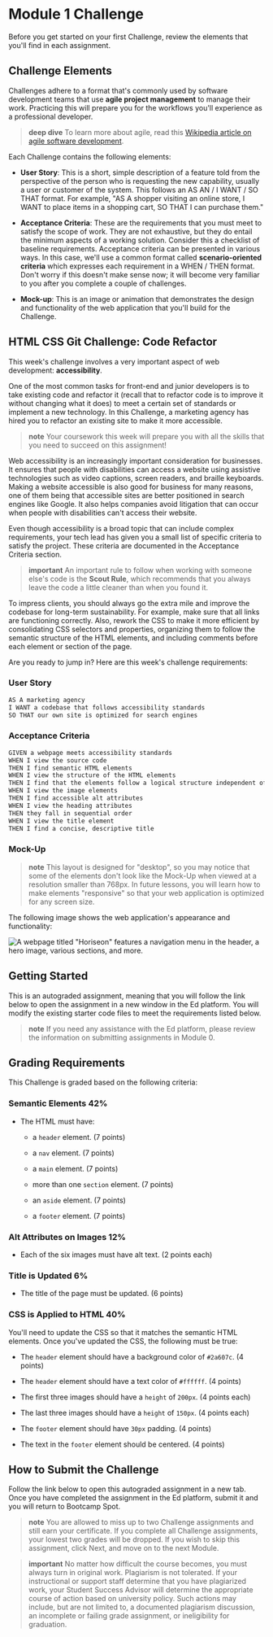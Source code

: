 # Module 1 Challenge

Before you get started on your first Challenge, review the elements that you'll find in each assignment.

## Challenge Elements

Challenges adhere to a format that's commonly used by software development teams that use **agile project management** to manage their work. Practicing this will prepare you for the workflows you'll experience as a professional developer.

> **deep dive** To learn more about agile, read this [Wikipedia article on agile software development](https://en.wikipedia.org/wiki/Agile_software_development).

Each Challenge contains the following elements:

* **User Story**: This is a short, simple description of a feature told from the perspective of the person who is requesting the new capability, usually a user or customer of the system. This follows an AS AN / I WANT / SO THAT format. For example, "AS A shopper visiting an online store, I WANT to place items in a shopping cart, SO THAT I can purchase them." 

* **Acceptance Criteria**: These are the requirements that you must meet to satisfy the scope of work. They are not exhaustive, but they do entail the minimum aspects of a working solution. Consider this a checklist of baseline requirements. Acceptance criteria can be presented in various ways. In this case, we'll use a common format called **scenario-oriented criteria** which expresses each requirement in a WHEN / THEN format. Don't worry if this doesn't make sense now; it will become very familiar to you after you complete a couple of challenges. 

* **Mock-up**: This is an image or animation that demonstrates the design and functionality of the web application that you'll build for the Challenge.

## HTML CSS Git Challenge: Code Refactor

This week's challenge involves a very important aspect of web development: **accessibility**. 

One of the most common tasks for front-end and junior developers is to take existing code and refactor it (recall that to refactor code is to improve it without changing what it does) to meet a certain set of standards or implement a new technology. In this Challenge, a marketing agency has hired you to refactor an existing site to make it more accessible. 

> **note** Your coursework this week will prepare you with all the skills that you need to succeed on this assignment!

Web accessibility is an increasingly important consideration for businesses. It ensures that people with disabilities can access a website using assistive technologies such as video captions, screen readers, and braille keyboards. Making a website accessible is also good for business for many reasons, one of them being that accessible sites are better positioned in search engines like Google. It also helps companies avoid litigation that can occur when people with disabilities can't access their website.

Even though accessibility is a broad topic that can include complex requirements, your tech lead has given you a small list of specific criteria to satisfy the project. These criteria are documented in the Acceptance Criteria section.

> **important** An important rule to follow when working with someone else's code is the **Scout Rule**, which recommends that you always leave the code a little cleaner than when you found it.

To impress clients, you should always go the extra mile and improve the codebase for long-term sustainability. For example, make sure that all links are functioning correctly. Also, rework the CSS to make it more efficient by consolidating CSS selectors and properties, organizing them to follow the semantic structure of the HTML elements, and including comments before each element or section of the page.

Are you ready to jump in? Here are this week's challenge requirements: 

### User Story

```md
AS A marketing agency
I WANT a codebase that follows accessibility standards
SO THAT our own site is optimized for search engines
```

### Acceptance Criteria

```md
GIVEN a webpage meets accessibility standards
WHEN I view the source code
THEN I find semantic HTML elements
WHEN I view the structure of the HTML elements
THEN I find that the elements follow a logical structure independent of styling and positioning
WHEN I view the image elements
THEN I find accessible alt attributes
WHEN I view the heading attributes
THEN they fall in sequential order
WHEN I view the title element
THEN I find a concise, descriptive title
```

### Mock-Up

> **note** This layout is designed for "desktop", so you may notice that some of the elements don't look like the Mock-Up when viewed at a resolution smaller than 768px. In future lessons, you will learn how to make elements "responsive" so that your web application is optimized for any screen size.

The following image shows the web application's appearance and functionality:

![A webpage titled "Horiseon" features a navigation menu in the header, a hero image, various sections, and more.](https://static.bc-edx.com/coding/software-dev/01-HTML-Git-CSS/assets/01-html-css-git-homework-demo.png)

## Getting Started

This is an autograded assignment, meaning that you will follow the link below to open the assignment in a new window in the Ed platform. You will modify the existing starter code files to meet the requirements listed below.

> **note** If you need any assistance with the Ed platform, please review the information on submitting assignments in Module 0.

## Grading Requirements

This Challenge is graded based on the following criteria: 

### Semantic Elements 42%

* The HTML must have:

    * a `header` element. (7 points) 

    * a `nav` element. (7 points)
    
    * a `main` element. (7 points)

    * more than one `section` element. (7 points)
    
    * an `aside` element. (7 points)

    * a `footer` element. (7 points)

### Alt Attributes on Images 12%

* Each of the six images must have alt text. (2 points each)

### Title is Updated 6%

* The title of the page must be updated. (6 points)

### CSS is Applied to HTML 40%

You'll need to update the CSS so that it matches the semantic HTML elements. Once you've updated the CSS, the following must be true:

* The `header` element should have a background color of `#2a607c`. (4 points)

* The `header` element should have a text color of `#ffffff`. (4 points)

* The first three images should have a `height` of `200px`. (4 points each)

* The last three images should have a `height` of `150px`. (4 points each)

* The `footer` element should have `30px` padding. (4 points)

* The text in the `footer` element should be centered. (4 points)

## How to Submit the Challenge

Follow the link below to open this autograded assignment in a new tab. Once you have completed the assignment in the Ed platform, submit it and you will return to Bootcamp Spot.

> **note** You are allowed to miss up to two Challenge assignments and still earn your certificate. If you complete all Challenge assignments, your lowest two grades will be dropped. If you wish to skip this assignment, click Next, and move on to the next Module.

> **important** No matter how difficult the course becomes, you must always turn in original work. Plagiarism is not tolerated. If your instructional or support staff determine that you have plagiarized work, your Student Success Advisor will determine the appropriate course of action based on university policy. Such actions may include, but are not limited to, a documented plagiarism discussion, an incomplete or failing grade assignment, or ineligibility for graduation.
